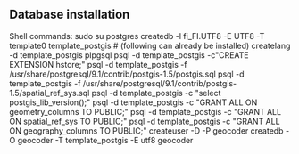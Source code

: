 Database installation
---------------------

Shell commands:
    sudo su postgres
    createdb -l fi_FI.UTF8 -E UTF8 -T template0 template_postgis
    # (following can already be installed)
    createlang -d template_postgis plpgsql
    psql -d template_postgis -c"CREATE EXTENSION hstore;"
    psql -d template_postgis -f /usr/share/postgresql/9.1/contrib/postgis-1.5/postgis.sql
    psql -d template_postgis -f /usr/share/postgresql/9.1/contrib/postgis-1.5/spatial_ref_sys.sql
    psql -d template_postgis -c "select postgis_lib_version();"
    psql -d template_postgis -c "GRANT ALL ON geometry_columns TO PUBLIC;"
    psql -d template_postgis -c "GRANT ALL ON spatial_ref_sys TO PUBLIC;"
    psql -d template_postgis -c "GRANT ALL ON geography_columns TO PUBLIC;"
    createuser -D -P geocoder
    createdb -O geocoder -T template_postgis -E utf8 geocoder
